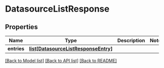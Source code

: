 # DatasourceListResponse

## Properties
Name | Type | Description | Notes
------------ | ------------- | ------------- | -------------
**entries** | [**list[DatasourceListResponseEntry]**](DatasourceListResponseEntry.md) |  | 

[[Back to Model list]](../README.md#documentation-for-models) [[Back to API list]](../README.md#documentation-for-api-endpoints) [[Back to README]](../README.md)

